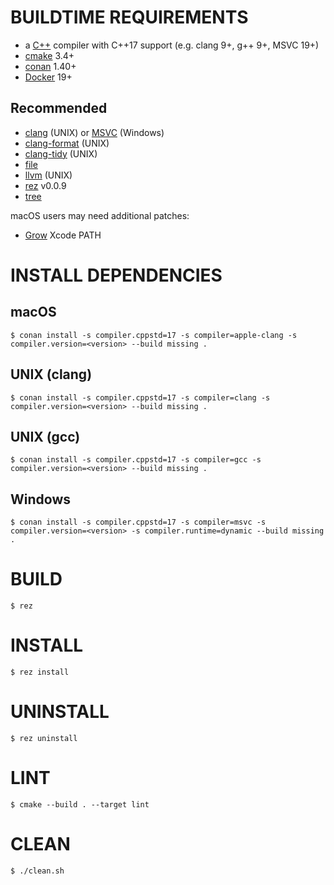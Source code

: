 # BUILDTIME REQUIREMENTS

* a [C++](https://www.cplusplus.com/) compiler with C++17 support (e.g. clang 9+, g++ 9+, MSVC 19+)
* [cmake](https://cmake.org/) 3.4+
* [conan](https://conan.io/) 1.40+
* [Docker](https://www.docker.com/) 19+

## Recommended

* [clang](https://clang.llvm.org/) (UNIX) or [MSVC](https://gist.github.com/mcandre/5ceb67ad44f6b974d33bcddedcb16e89) (Windows)
* [clang-format](https://clang.llvm.org/docs/ClangFormat.html) (UNIX)
* [clang-tidy](https://clang.llvm.org/extra/clang-tidy/) (UNIX)
* [file](https://linux.die.net/man/1/file)
* [llvm](https://llvm.org/) (UNIX)
* [rez](https://github.com/mcandre/rez) v0.0.9
* [tree](https://linux.die.net/man/1/tree)

macOS users may need additional patches:

* [Grow](https://github.com/mcandre/dotfiles/blob/master/.profile.d/xcode.sh) Xcode PATH

# INSTALL DEPENDENCIES

## macOS

```console
$ conan install -s compiler.cppstd=17 -s compiler=apple-clang -s compiler.version=<version> --build missing .
```

## UNIX (clang)

```console
$ conan install -s compiler.cppstd=17 -s compiler=clang -s compiler.version=<version> --build missing .
```

## UNIX (gcc)

```console
$ conan install -s compiler.cppstd=17 -s compiler=gcc -s compiler.version=<version> --build missing .
```

## Windows

```console
$ conan install -s compiler.cppstd=17 -s compiler=msvc -s compiler.version=<version> -s compiler.runtime=dynamic --build missing .
```

# BUILD

```console
$ rez
```

# INSTALL

```console
$ rez install
```

# UNINSTALL

```console
$ rez uninstall
```

# LINT

```console
$ cmake --build . --target lint
```

# CLEAN

```console
$ ./clean.sh
```
